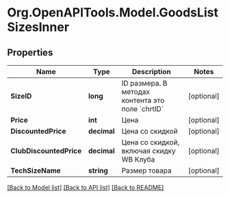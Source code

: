 # Org.OpenAPITools.Model.GoodsListSizesInner

## Properties

Name | Type | Description | Notes
------------ | ------------- | ------------- | -------------
**SizeID** | **long** | ID размера. В методах контента это поле &#x60;chrtID&#x60; | [optional] 
**Price** | **int** | Цена | [optional] 
**DiscountedPrice** | **decimal** | Цена со скидкой | [optional] 
**ClubDiscountedPrice** | **decimal** | Цена со скидкой, включая скидку WB Клуба | [optional] 
**TechSizeName** | **string** | Размер товара | [optional] 

[[Back to Model list]](../README.md#documentation-for-models) [[Back to API list]](../README.md#documentation-for-api-endpoints) [[Back to README]](../README.md)

